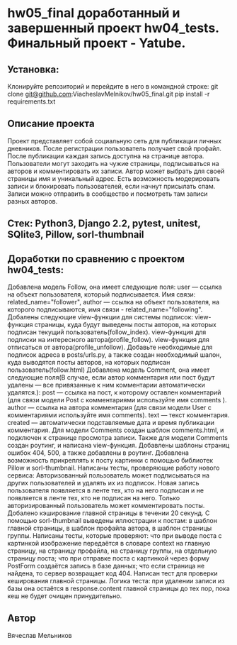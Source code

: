 # hw05_final доработанный и завершенный проект hw04_tests. Финальный проект - Yatube.

## Установка:
Клонируйте репозиторий и перейдите в него в командной строке: 
git clone git@github.com:ViacheslavMelnikov/hw05_final.git
pip install -r requirements.txt

## Описание проекта
Проект представляет собой социальную сеть для публикации личных дневников. После регистрации пользователь получает свой профайл. После публикации каждая запись доступна на странице автора. Пользователи могут заходить на чужие страницы, подписываться на авторов и комментировать их записи. Автор может выбрать для своей страницы имя и уникальный адрес. Есть возможность модерировать записи и блокировать пользователей, если начнут присылать спам. Записи можно отправить в сообщество и посмотреть там записи разных авторов.

## Стек: Python3, Django 2.2, pytest, unitest, SQlite3, Pillow, sorl-thumbnail

## Доработки по сравнению с проектом hw04_tests:

Добавлена модель Follow, она имеет следующие поля:
user — ссылка на объект пользователя, который подписывается. Имя связи: related_name="follower",
author — ссылка на объект пользователя, на которого подписываются, имя связи - related_name="following".
Добалены следующие view-функции для системы подписок:
view-функция страницы, куда будут выведены посты авторов, на которых подписан текущий пользователь(follow_index).
view-функция для подписки на интересного автора(profile_follow).
view-функция для отписаться от автора(profile_unfollow).
Добавьте необходимые для подписок адреса в posts/urls.py, а также создан необходимый шалон, куда выводятся посты авторов, на которых подписан пользователь(follow.html)
Добавлена модель Comment, она имеет следующие поля(В случае, если автор комментария или пост будут удалены — все привязанные к ним комментарии автоматически удалятся.):
post — ссылка на пост, к которому оставлен комментарий (для связи модели Post с комментариями используйте имя comments ).
author — ссылка на автора комментария (для связи модели User с комментариями используйте имя comments).
text — текст комментария.
created — автоматически подставляемые дата и время публикации комментария.
Для модели Comments создан шаблон comments.html, и подключен к странице просмотра записи.
Также для модели Сomments создан роутинг, и написана view-функция.
Добавлены шаблоны страниц ошибок 404, 500, а также добавлены в роутинг.
Добавлена возможность прикреплять к посту картинки с помощью библиотек Pillow и sorl-thumbnail.
Написаны тесты, проверяющие работу нового сервиса:
Авторизованный пользователь может подписываться на других пользователей и удалять их из подписок.
Новая запись пользователя появляется в ленте тех, кто на него подписан и не появляется в ленте тех, кто не подписан на него.
Только авторизированный пользователь может комментировать посты.
Добалено кэширование главной страницы в течении 20 секунд.
С помощью sorl-thumbnail выведены иллюстрации к постам:
в шаблон главной страницы,
в шаблон профайла автора,
в шаблон страницы группы.
Написаны тесты, которые проверяют:
что при выводе поста с картинкой изображение передаётся в словаре context
на главную страницу,
на страницу профайла,
на страницу группы,
на отдельную страницу поста;
что при отправке поста с картинкой через форму PostForm создаётся запись в базе данных;
что если страница не найдена, то сервер возвращает код 404.
Написан тест для проверки кеширования главной страницы. Логика теста: при удалении записи из базы она остаётся в response.content главной страницы до тех пор, пока кеш не будет очищен принудительно.

## Автор
Вячеслав Мельников
